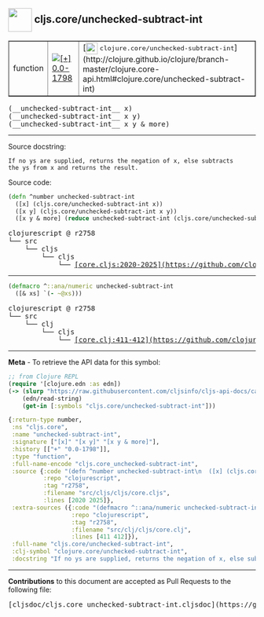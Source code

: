 ## <img width="48px" valign="middle" src="http://i.imgur.com/Hi20huC.png"> cljs.core/unchecked-subtract-int

 <table border="1">
<tr>

<td>function</td>
<td><a href="https://github.com/cljsinfo/cljs-api-docs/tree/0.0-1798"><img valign="middle" alt="[+] 0.0-1798" src="https://img.shields.io/badge/+-0.0--1798-lightgrey.svg"></a> </td>
<td>
[<img height="24px" valign="middle" src="http://i.imgur.com/1GjPKvB.png"> <samp>clojure.core/unchecked-subtract-int</samp>](http://clojure.github.io/clojure/branch-master/clojure.core-api.html#clojure.core/unchecked-subtract-int)
</td>
</tr>
</table>

 <samp>
(__unchecked-subtract-int__ x)<br>
</samp>
 <samp>
(__unchecked-subtract-int__ x y)<br>
</samp>
 <samp>
(__unchecked-subtract-int__ x y & more)<br>
</samp>

---




Source docstring:

```
If no ys are supplied, returns the negation of x, else subtracts
the ys from x and returns the result.
```

Source code:

```clj
(defn ^number unchecked-subtract-int
  ([x] (cljs.core/unchecked-subtract-int x))
  ([x y] (cljs.core/unchecked-subtract-int x y))
  ([x y & more] (reduce unchecked-subtract-int (cljs.core/unchecked-subtract-int x y) more)))
```

 <pre>
clojurescript @ r2758
└── src
    └── cljs
        └── cljs
            └── <ins>[core.cljs:2020-2025](https://github.com/clojure/clojurescript/blob/r2758/src/cljs/cljs/core.cljs#L2020-L2025)</ins>
</pre>


---

```clj
(defmacro ^::ana/numeric unchecked-subtract-int
  ([& xs] `(- ~@xs)))
```

 <pre>
clojurescript @ r2758
└── src
    └── clj
        └── cljs
            └── <ins>[core.clj:411-412](https://github.com/clojure/clojurescript/blob/r2758/src/clj/cljs/core.clj#L411-L412)</ins>
</pre>

---

__Meta__ - To retrieve the API data for this symbol:

```clj
;; from Clojure REPL
(require '[clojure.edn :as edn])
(-> (slurp "https://raw.githubusercontent.com/cljsinfo/cljs-api-docs/catalog/cljs-api.edn")
    (edn/read-string)
    (get-in [:symbols "cljs.core/unchecked-subtract-int"]))
```

```clj
{:return-type number,
 :ns "cljs.core",
 :name "unchecked-subtract-int",
 :signature ["[x]" "[x y]" "[x y & more]"],
 :history [["+" "0.0-1798"]],
 :type "function",
 :full-name-encode "cljs.core_unchecked-subtract-int",
 :source {:code "(defn ^number unchecked-subtract-int\n  ([x] (cljs.core/unchecked-subtract-int x))\n  ([x y] (cljs.core/unchecked-subtract-int x y))\n  ([x y & more] (reduce unchecked-subtract-int (cljs.core/unchecked-subtract-int x y) more)))",
          :repo "clojurescript",
          :tag "r2758",
          :filename "src/cljs/cljs/core.cljs",
          :lines [2020 2025]},
 :extra-sources ({:code "(defmacro ^::ana/numeric unchecked-subtract-int\n  ([& xs] `(- ~@xs)))",
                  :repo "clojurescript",
                  :tag "r2758",
                  :filename "src/clj/cljs/core.clj",
                  :lines [411 412]}),
 :full-name "cljs.core/unchecked-subtract-int",
 :clj-symbol "clojure.core/unchecked-subtract-int",
 :docstring "If no ys are supplied, returns the negation of x, else subtracts\nthe ys from x and returns the result."}

```

---

__Contributions__ to this document are accepted as Pull Requests to the following file:

 <pre>
[cljsdoc/cljs.core_unchecked-subtract-int.cljsdoc](https://github.com/cljsinfo/cljs-api-docs/blob/master/cljsdoc/cljs.core_unchecked-subtract-int.cljsdoc)
</pre>

